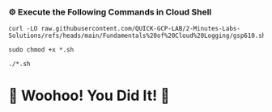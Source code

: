 ### ⚙️ Execute the Following Commands in Cloud Shell

```
curl -LO raw.githubusercontent.com/QUICK-GCP-LAB/2-Minutes-Labs-Solutions/refs/heads/main/Fundamentals%20of%20Cloud%20Logging/gsp610.sh

sudo chmod +x *.sh

./*.sh
```

# 🎉 Woohoo! You Did It! 🎉
